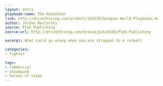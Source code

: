 ```yaml
---
layout: entry
playbook-name: The Rocketeer
link: http://drivethrurpg.com/product/161538/Dungeon-World-Playbooks-Heroes-of-Steam-Bundle
author: Jordan MacCarthy
source: Pleb Publishing
source-url: http://drivethrurpg.com/browse/pub/6168/Pleb-Publishing

excerpt: What could go wrong when you are strapped to a rocket?

categories:
- fighter

tags:
- commercial
- steampunk
- heroes of steam
---
```

